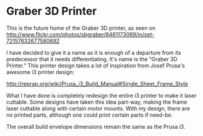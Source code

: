 ﻿Graber 3D Printer
=================

This is the future home of the Graber 3D printer, as seen on 
http://www.flickr.com/photos/sbgraber/8461173069/in/set-72157632677580692

I have decided to give it a name as it is enough of a departure from its predecessor
that it needs differentiating. It's name is the "Graber 3D Printer."
This printer design takes a lot of inspiration
from Josef Prusa's awesome i3 printer design:

http://reprap.org/wiki/Prusa_i3_Build_Manual#Single_Sheet_Frame_Style

What I have done is completely redesign the entire i3 printer to make it laser 
cuttable.  Some designs have taken this idea part-way, making the frame laser
cuttable along with certain motor mounts. With my design, there are no printed
parts, although one could print certain parts if need-be.  

The overall build envelope dimensions remain the same as the Prusa i3.
